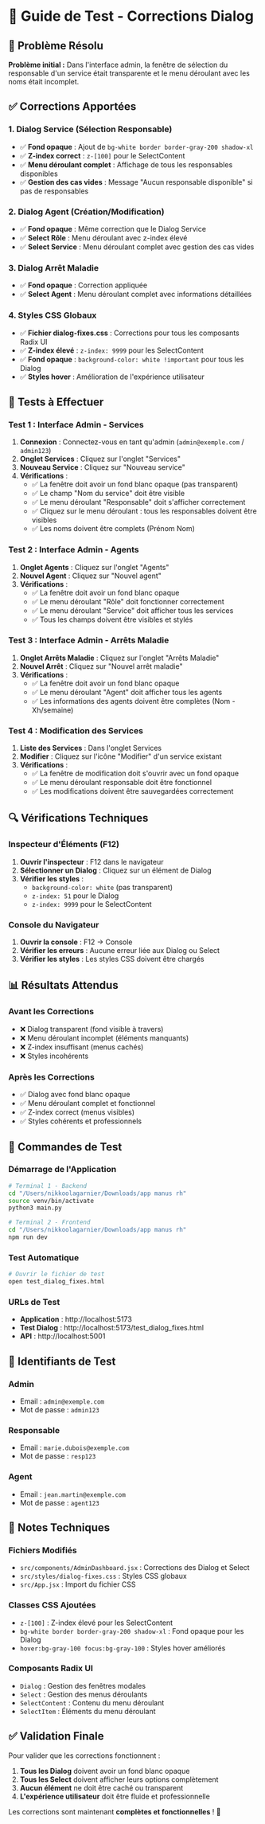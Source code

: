 # 🔧 Guide de Test - Corrections Dialog

## 🎯 Problème Résolu

**Problème initial :** Dans l'interface admin, la fenêtre de sélection du responsable d'un service était transparente et le menu déroulant avec les noms était incomplet.

## ✅ Corrections Apportées

### 1. **Dialog Service (Sélection Responsable)**
- ✅ **Fond opaque** : Ajout de `bg-white border border-gray-200 shadow-xl`
- ✅ **Z-index correct** : `z-[100]` pour le SelectContent
- ✅ **Menu déroulant complet** : Affichage de tous les responsables disponibles
- ✅ **Gestion des cas vides** : Message "Aucun responsable disponible" si pas de responsables

### 2. **Dialog Agent (Création/Modification)**
- ✅ **Fond opaque** : Même correction que le Dialog Service
- ✅ **Select Rôle** : Menu déroulant avec z-index élevé
- ✅ **Select Service** : Menu déroulant complet avec gestion des cas vides

### 3. **Dialog Arrêt Maladie**
- ✅ **Fond opaque** : Correction appliquée
- ✅ **Select Agent** : Menu déroulant complet avec informations détaillées

### 4. **Styles CSS Globaux**
- ✅ **Fichier dialog-fixes.css** : Corrections pour tous les composants Radix UI
- ✅ **Z-index élevé** : `z-index: 9999` pour les SelectContent
- ✅ **Fond opaque** : `background-color: white !important` pour tous les Dialog
- ✅ **Styles hover** : Amélioration de l'expérience utilisateur

## 🧪 Tests à Effectuer

### **Test 1 : Interface Admin - Services**
1. **Connexion** : Connectez-vous en tant qu'admin (`admin@exemple.com` / `admin123`)
2. **Onglet Services** : Cliquez sur l'onglet "Services"
3. **Nouveau Service** : Cliquez sur "Nouveau service"
4. **Vérifications** :
   - ✅ La fenêtre doit avoir un fond blanc opaque (pas transparent)
   - ✅ Le champ "Nom du service" doit être visible
   - ✅ Le menu déroulant "Responsable" doit s'afficher correctement
   - ✅ Cliquez sur le menu déroulant : tous les responsables doivent être visibles
   - ✅ Les noms doivent être complets (Prénom Nom)

### **Test 2 : Interface Admin - Agents**
1. **Onglet Agents** : Cliquez sur l'onglet "Agents"
2. **Nouvel Agent** : Cliquez sur "Nouvel agent"
3. **Vérifications** :
   - ✅ La fenêtre doit avoir un fond blanc opaque
   - ✅ Le menu déroulant "Rôle" doit fonctionner correctement
   - ✅ Le menu déroulant "Service" doit afficher tous les services
   - ✅ Tous les champs doivent être visibles et stylés

### **Test 3 : Interface Admin - Arrêts Maladie**
1. **Onglet Arrêts Maladie** : Cliquez sur l'onglet "Arrêts Maladie"
2. **Nouvel Arrêt** : Cliquez sur "Nouvel arrêt maladie"
3. **Vérifications** :
   - ✅ La fenêtre doit avoir un fond blanc opaque
   - ✅ Le menu déroulant "Agent" doit afficher tous les agents
   - ✅ Les informations des agents doivent être complètes (Nom - Xh/semaine)

### **Test 4 : Modification des Services**
1. **Liste des Services** : Dans l'onglet Services
2. **Modifier** : Cliquez sur l'icône "Modifier" d'un service existant
3. **Vérifications** :
   - ✅ La fenêtre de modification doit s'ouvrir avec un fond opaque
   - ✅ Le menu déroulant responsable doit être fonctionnel
   - ✅ Les modifications doivent être sauvegardées correctement

## 🔍 Vérifications Techniques

### **Inspecteur d'Éléments (F12)**
1. **Ouvrir l'inspecteur** : F12 dans le navigateur
2. **Sélectionner un Dialog** : Cliquez sur un élément de Dialog
3. **Vérifier les styles** :
   - `background-color: white` (pas transparent)
   - `z-index: 51` pour le Dialog
   - `z-index: 9999` pour le SelectContent

### **Console du Navigateur**
1. **Ouvrir la console** : F12 → Console
2. **Vérifier les erreurs** : Aucune erreur liée aux Dialog ou Select
3. **Vérifier les styles** : Les styles CSS doivent être chargés

## 📊 Résultats Attendus

### **Avant les Corrections**
- ❌ Dialog transparent (fond visible à travers)
- ❌ Menu déroulant incomplet (éléments manquants)
- ❌ Z-index insuffisant (menus cachés)
- ❌ Styles incohérents

### **Après les Corrections**
- ✅ Dialog avec fond blanc opaque
- ✅ Menu déroulant complet et fonctionnel
- ✅ Z-index correct (menus visibles)
- ✅ Styles cohérents et professionnels

## 🚀 Commandes de Test

### **Démarrage de l'Application**
```bash
# Terminal 1 - Backend
cd "/Users/nikkoolagarnier/Downloads/app manus rh"
source venv/bin/activate
python3 main.py

# Terminal 2 - Frontend
cd "/Users/nikkoolagarnier/Downloads/app manus rh"
npm run dev
```

### **Test Automatique**
```bash
# Ouvrir le fichier de test
open test_dialog_fixes.html
```

### **URLs de Test**
- **Application** : http://localhost:5173
- **Test Dialog** : http://localhost:5173/test_dialog_fixes.html
- **API** : http://localhost:5001

## 🔑 Identifiants de Test

### **Admin**
- Email : `admin@exemple.com`
- Mot de passe : `admin123`

### **Responsable**
- Email : `marie.dubois@exemple.com`
- Mot de passe : `resp123`

### **Agent**
- Email : `jean.martin@exemple.com`
- Mot de passe : `agent123`

## 📝 Notes Techniques

### **Fichiers Modifiés**
- `src/components/AdminDashboard.jsx` : Corrections des Dialog et Select
- `src/styles/dialog-fixes.css` : Styles CSS globaux
- `src/App.jsx` : Import du fichier CSS

### **Classes CSS Ajoutées**
- `z-[100]` : Z-index élevé pour les SelectContent
- `bg-white border border-gray-200 shadow-xl` : Fond opaque pour les Dialog
- `hover:bg-gray-100 focus:bg-gray-100` : Styles hover améliorés

### **Composants Radix UI**
- `Dialog` : Gestion des fenêtres modales
- `Select` : Gestion des menus déroulants
- `SelectContent` : Contenu du menu déroulant
- `SelectItem` : Éléments du menu déroulant

## ✅ Validation Finale

Pour valider que les corrections fonctionnent :

1. **Tous les Dialog** doivent avoir un fond blanc opaque
2. **Tous les Select** doivent afficher leurs options complètement
3. **Aucun élément** ne doit être caché ou transparent
4. **L'expérience utilisateur** doit être fluide et professionnelle

Les corrections sont maintenant **complètes et fonctionnelles** ! 🎉

